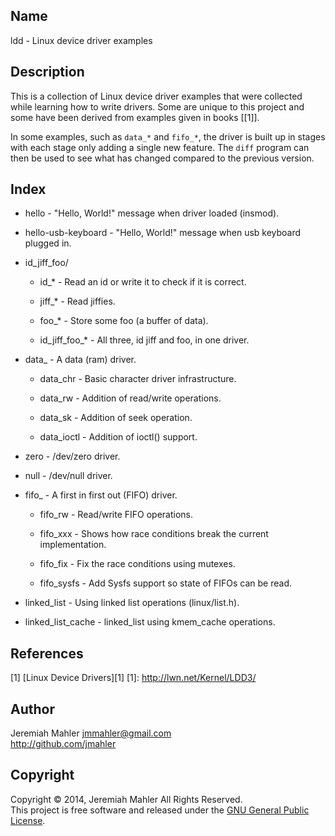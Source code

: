 ## Name

ldd - Linux device driver examples

## Description

This is a collection of Linux device driver examples that were collected
while learning how to write drivers.  Some are unique to this project
and some have been derived from examples given in books [[1]].

In some examples, such as `data_*` and `fifo_*`, the driver is built up
in stages with each stage only adding a single new feature.  The `diff`
program can then be used to see what has changed compared to the
previous version.

## Index

  - hello - "Hello, World!" message when driver loaded (insmod).

  - hello-usb-keyboard - "Hello, World!" message when usb keyboard plugged in.

  - id_jiff_foo/

	- id_* - Read an id or write it to check if it is correct.

	- jiff_* - Read jiffies.

	- foo_* - Store some foo (a buffer of data).

	- id_jiff_foo_* - All three, id jiff and foo, in one driver.

  - data_ - A data (ram) driver.

	- data_chr - Basic character driver infrastructure.

	- data_rw - Addition of read/write operations.

	- data_sk - Addition of seek operation.

	- data_ioctl - Addition of ioctl() support.

  - zero - /dev/zero driver.

  - null - /dev/null driver.

  - fifo_ - A first in first out (FIFO) driver.

	- fifo_rw - Read/write FIFO operations.

	- fifo_xxx - Shows how race conditions break the current
	  implementation.

	- fifo_fix - Fix the race conditions using mutexes.

	- fifo_sysfs - Add Sysfs support so state of FIFOs can be read.

  - linked_list - Using linked list operations (linux/list.h).

  - linked_list_cache - linked_list using kmem_cache operations.

## References

  [1] [Linux Device Drivers][1]
  [1]: http://lwn.net/Kernel/LDD3/

## Author

Jeremiah Mahler <jmmahler@gmail.com><br>
<http://github.com/jmahler>

## Copyright

Copyright &copy; 2014, Jeremiah Mahler All Rights Reserved.<br>
This project is free software and released under
the [GNU General Public License][gpl].

  [gpl]: http://www.gnu.org/licenses/gpl.html

